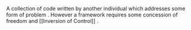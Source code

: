 A collection of code written by another individual which addresses some form of problem . However a framework requires some concession of freedom and [[Inversion of Control]] . 